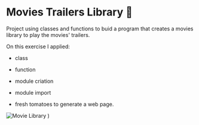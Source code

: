 # Movies Trailers Library 🎥

Project using classes and functions to buid a program that creates a movies library to play the movies' trailers.

On this exercise I applied:

- class

- function

- module criation

- module import

- fresh tomatoes to generate a web page.

![Movie Library](https://user-images.githubusercontent.com/28397024/145672471-6a159223-64aa-4cf2-b281-dffe0889b406.png)
)
 
